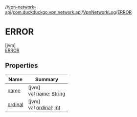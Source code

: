 //[vpn-network-api](../../../../index.md)/[com.duckduckgo.vpn.network.api](../../index.md)/[VpnNetworkLog](../index.md)/[ERROR](index.md)

# ERROR

[jvm]\
[ERROR](index.md)

## Properties

| Name | Summary |
|---|---|
| [name](../-v-e-r-b-o-s-e/index.md#-372974862%2FProperties%2F-547567681) | [jvm]<br>val [name](../-v-e-r-b-o-s-e/index.md#-372974862%2FProperties%2F-547567681): [String](https://kotlinlang.org/api/latest/jvm/stdlib/kotlin/-string/index.html) |
| [ordinal](../-v-e-r-b-o-s-e/index.md#-739389684%2FProperties%2F-547567681) | [jvm]<br>val [ordinal](../-v-e-r-b-o-s-e/index.md#-739389684%2FProperties%2F-547567681): [Int](https://kotlinlang.org/api/latest/jvm/stdlib/kotlin/-int/index.html) |
